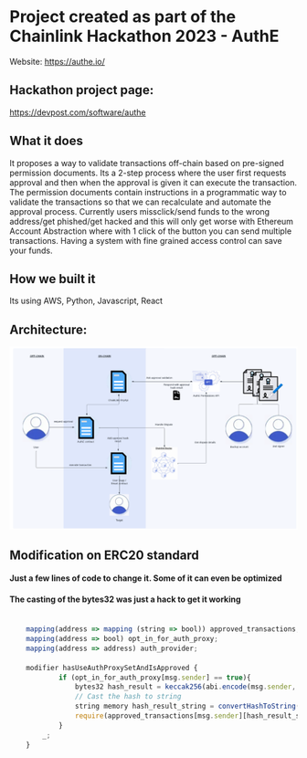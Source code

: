 # Project created as part of the Chainlink Hackathon 2023 - AuthE

Website: https://authe.io/

## Hackathon project page:
https://devpost.com/software/authe

## What it does
It proposes a way to validate transactions off-chain based on pre-signed permission documents. Its a 2-step process where the user first requests approval and then when the approval is given it can execute the transaction. The permission documents contain instructions in a programmatic way to validate the transactions so that we can recalculate and automate the approval process. Currently users missclick/send funds to the wrong address/get phished/get hacked and this will only get worse with Ethereum Account Abstraction where with 1 click of the button you can send multiple transactions. Having a system with fine grained access control can save your funds.


## How we built it
Its using AWS, Python, Javascript, React

## Architecture:
![Screenshot](image.png)

## Modification on ERC20 standard
#### Just a few lines of code to change it. Some of it can even be optimized
#### The casting of the bytes32 was just a hack to get it working
```javascript

    mapping(address => mapping (string => bool)) approved_transactions;   
    mapping(address => bool) opt_in_for_auth_proxy;   
    mapping(address => address) auth_provider;   
    
    modifier hasUseAuthProxySetAndIsApproved {
            if (opt_in_for_auth_proxy[msg.sender] == true){
                bytes32 hash_result = keccak256(abi.encode(msg.sender, address(this), convertCallDataToString(msg.data)));
                // Cast the hash to string
                string memory hash_result_string = convertHashToString(hash_result);
                require(approved_transactions[msg.sender][hash_result_string] == true, "Transaction has not been approved");
            }
        _;
    }
```